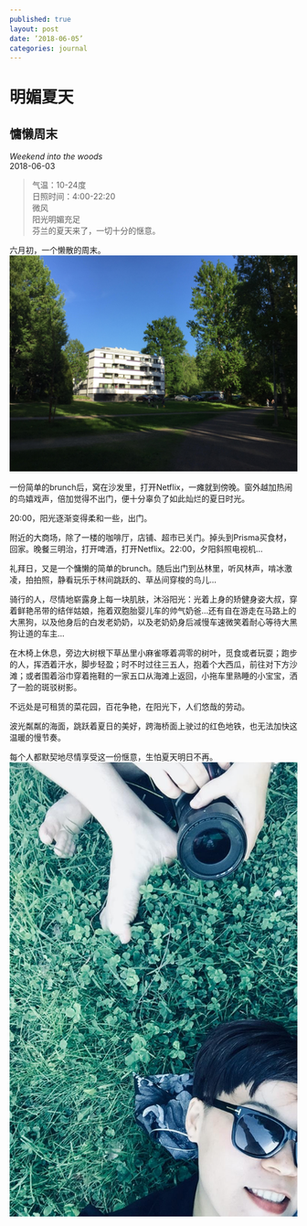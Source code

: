 ```yaml
---
published: true
layout: post
date: ’2018-06-05’
categories: journal
---
```

# 明媚夏天
## 慵懒周末
*Weekend into the woods*  
2018-06-03

>气温：10-24度  
日照时间：4:00-22:20  
微风  
阳光明媚充足  
芬兰的夏天来了，一切十分的惬意。


六月初，一个懒散的周末。
![Weekend](./resources/figure_2018-06-05T102744.jpg)

一份简单的brunch后，窝在沙发里，打开Netflix，一瘫就到傍晚。窗外越加热闹的鸟嬉戏声，倍加觉得不出门，便十分辜负了如此灿烂的夏日时光。

20:00，阳光逐渐变得柔和一些，出门。

附近的大商场，除了一楼的咖啡厅，店铺、超市已关门。掉头到Prisma买食材，回家。晚餐三明治，打开啤酒，打开Netflix。22:00，夕阳斜照电视机…

 礼拜日，又是一个慵懒的简单的brunch。随后出门到丛林里，听风林声，啃冰激凌，拍拍照，静看玩乐于林间跳跃的、草丛间穿梭的鸟儿…
 
 骑行的人，尽情地崭露身上每一块肌肤，沐浴阳光：光着上身的矫健身姿大叔，穿着鲜艳吊带的结伴姑娘，拖着双胞胎婴儿车的帅气奶爸…还有自在游走在马路上的大黑狗，以及他身后的白发老奶奶，以及老奶奶身后减慢车速微笑着耐心等待大黑狗让道的车主…
 
在木椅上休息，旁边大树根下草丛里小麻雀啄着凋零的树叶，觅食或者玩耍；跑步的人，挥洒着汗水，脚步轻盈；时不时过往三五人，抱着个大西瓜，前往对下方沙滩；或者围着浴巾穿着拖鞋的一家五口从海滩上返回，小拖车里熟睡的小宝宝，洒了一脸的斑驳树影。

不远处是可租赁的菜花园，百花争艳，在阳光下，人们悠哉的劳动。
 
 波光粼粼的海面，跳跃着夏日的美好，跨海桥面上驶过的红色地铁，也无法加快这温暖的慢节奏。
 
 每个人都默契地尽情享受这一份惬意，生怕夏天明日不再。![summer](./resources/figure_2018-06-05T103356.jpg)
